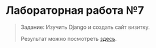 # Лабораторная работа №7

>Задание: Изучить Django и создать сайт визитку.
> 
>Результат можно посмотреть [здесь](http://127.0.0.1:8000).
 
